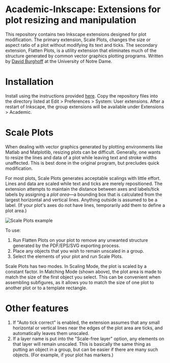 # Academic-Inkscape: Extensions for plot resizing and manipulation
This repository contains two Inkscape extensions designed for plot modification. The primary extension, Scale Plots, changes the size or aspect ratio of a plot without modifying its text and ticks. The secondary extension, Flatten Plots, is a utility extension that eliminates much of the structure generated by common vector graphics plotting programs. Written by [David Burghoff](https://dburghoff.com) at the University of Notre Dame.

# Installation
Install using the instructions provided [here](https://inkscape.org/gallery/=extension/). Copy the repository files into the directory listed at Edit > Preferences > System: User extensions. After a restart of Inkscape, the group extensions will be available under Extensions > Academic.

# Scale Plots
When dealing with vector graphics generated by plotting environments like Matlab and Matplotlib, resizing plots can be difficult. Generally, one wants to resize the lines and data of a plot while leaving text and stroke widths unaffected. This is best done in the original program, but precludes quick modification.

For most plots, Scale Plots generates acceptable scalings with little effort. Lines and data are scaled while text and ticks are merely repositioned. The extension attempts to maintain the distance between axes and labels/tick labels by assigning a _plot area_—a bounding box that is calculated from the largest horizontal and vertical lines. Anything outside is assumed to be a label. (If your plot's axes do not have lines, temporarily add them to define a plot area.)

![Scale Plots example](https://github.com/burghoff/Academic-Inkscape/blob/main/examples/Scale%20Plots%20example.svg)

To use:

1. Run Flatten Plots on your plot to remove any unwanted structure generated by the PDF/EPS/SVG exporting process. 
2. Place any objects that you wish to remain unscaled in a group.
3. Select the elements of your plot and run Scale Plots.

Scale Plots has two modes. In Scaling Mode, the plot is scaled by a constant factor. In Matching Mode (shown above), the plot area is made to match the size of the first object you select. This can be convenient when assembling subfigures, as it allows you to match the size of one plot to another plot or to a template rectangle.
            
# Other features
1. If "Auto tick correct" is enabled, the extension assumes that any small horizontal or vertical lines near the edges of the plot area are ticks, and automatically leaves them unscaled.
2. If a layer name is put into the "Scale-free layer" option, any elements on that layer will remain unscaled. This is basically the same thing as putting an object in a group, but can be easier if there are many such objects. (For example, if your plot has markers.)
